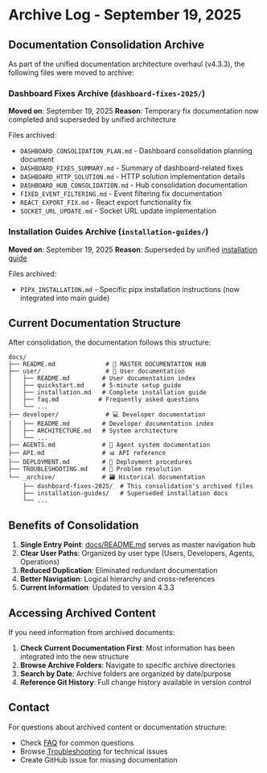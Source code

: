 # Archive Log - September 19, 2025

## Documentation Consolidation Archive

As part of the unified documentation architecture overhaul (v4.3.3), the following files were moved to archive:

### Dashboard Fixes Archive (`dashboard-fixes-2025/`)

**Moved on**: September 19, 2025
**Reason**: Temporary fix documentation now completed and superseded by unified architecture

Files archived:
- `DASHBOARD_CONSOLIDATION_PLAN.md` - Dashboard consolidation planning document
- `DASHBOARD_FIXES_SUMMARY.md` - Summary of dashboard-related fixes
- `DASHBOARD_HTTP_SOLUTION.md` - HTTP solution implementation details
- `DASHBOARD_HUB_CONSOLIDATION.md` - Hub consolidation documentation
- `FIXED_EVENT_FILTERING.md` - Event filtering fix documentation
- `REACT_EXPORT_FIX.md` - React export functionality fix
- `SOCKET_URL_UPDATE.md` - Socket URL update implementation

### Installation Guides Archive (`installation-guides/`)

**Moved on**: September 19, 2025
**Reason**: Superseded by unified [installation guide](../user/installation.md)

Files archived:
- `PIPX_INSTALLATION.md` - Specific pipx installation instructions (now integrated into main guide)

## Current Documentation Structure

After consolidation, the documentation follows this structure:

```
docs/
├── README.md              # 📍 MASTER DOCUMENTATION HUB
├── user/                  # 👥 User documentation
│   ├── README.md         # User documentation index
│   ├── quickstart.md     # 5-minute setup guide
│   ├── installation.md   # Complete installation guide
│   ├── faq.md           # Frequently asked questions
│   └── ...
├── developer/             # 💻 Developer documentation
│   ├── README.md         # Developer documentation index
│   ├── ARCHITECTURE.md   # System architecture
│   └── ...
├── AGENTS.md             # 🤖 Agent system documentation
├── API.md                # 📊 API reference
├── DEPLOYMENT.md         # 🚀 Deployment procedures
├── TROUBLESHOOTING.md    # 🐛 Problem resolution
└── _archive/             # 🗃️ Historical documentation
    ├── dashboard-fixes-2025/  # This consolidation's archived files
    ├── installation-guides/   # Superseded installation docs
    └── ...
```

## Benefits of Consolidation

1. **Single Entry Point**: [docs/README.md](../README.md) serves as master navigation hub
2. **Clear User Paths**: Organized by user type (Users, Developers, Agents, Operations)
3. **Reduced Duplication**: Eliminated redundant documentation
4. **Better Navigation**: Logical hierarchy and cross-references
5. **Current Information**: Updated to version 4.3.3

## Accessing Archived Content

If you need information from archived documents:

1. **Check Current Documentation First**: Most information has been integrated into the new structure
2. **Browse Archive Folders**: Navigate to specific archive directories
3. **Search by Date**: Archive folders are organized by date/purpose
4. **Reference Git History**: Full change history available in version control

## Contact

For questions about archived content or documentation structure:
- Check [FAQ](../user/faq.md) for common questions
- Browse [Troubleshooting](../TROUBLESHOOTING.md) for technical issues
- Create GitHub issue for missing documentation
